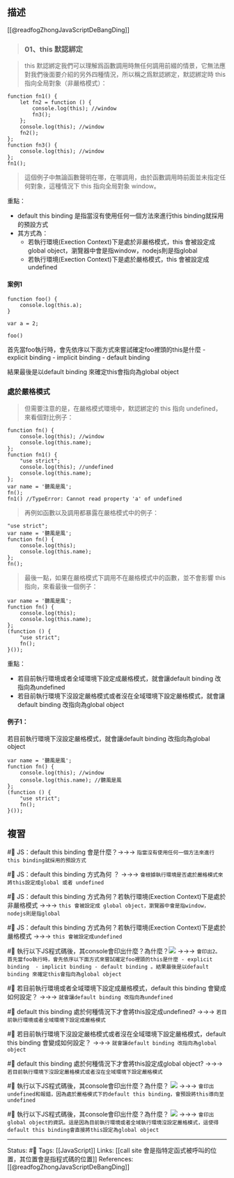 ## 描述
[[@readfogZhongJavaScriptDeBangDing]]



> ### **01、this 默認綁定**

> this 默認綁定我們可以理解爲函數調用時無任何調用前綴的情景，它無法應對我們後面要介紹的另外四種情況，所以稱之爲默認綁定，默認綁定時 this 指向全局對象（非嚴格模式）：

```
function fn1() {
    let fn2 = function () {
        console.log(this); //window
        fn3();
    };
    console.log(this); //window
    fn2();
};
function fn3() {
    console.log(this); //window
};
fn1();
```

> 這個例子中無論函數聲明在哪，在哪調用，由於函數調用時前面並未指定任何對象，這種情況下 this 指向全局對象 window。


重點：
- default this binding 是指當沒有使用任何一個方法來進行this binding就採用的預設方式
- 其方式為：
	- 若執行環境(Exection Context)下是處於非嚴格模式，this 會被設定成 global object，瀏覽器中會是指window，nodejs則是指global
	- 若執行環境(Exection Context)下是處於嚴格模式，this 會被設定成undefined


#### 案例1
```
function foo() {
	console.log(this.a);
}

var a = 2;

foo()
```

首先當foo執行時，會先依序以下面方式來嘗試確定foo裡頭的this是什麼
	- explicit binding 
	- implicit binding
	- default binding 

結果最後是以default binding 來確定this會指向為global object



### 處於嚴格模式

> 但需要注意的是，在嚴格模式環境中，默認綁定的 this 指向 undefined，來看個對比例子：
```
function fn() {
    console.log(this); //window
    console.log(this.name);
};
function fn1() {
    "use strict";
    console.log(this); //undefined
    console.log(this.name);
};
var name = '聽風是風';
fn(); 
fn1() //TypeError: Cannot read property 'a' of undefined
```

> 再例如函數以及調用都暴露在嚴格模式中的例子：
```
"use strict";
var name = '聽風是風';
function fn() {
    console.log(this); 
    console.log(this.name);
};
fn();
```

>最後一點，如果在嚴格模式下調用不在嚴格模式中的函數，並不會影響 this 指向，來看最後一個例子：
```
var name = '聽風是風';
function fn() {
    console.log(this); 
    console.log(this.name); 
};
(function () {
    "use strict";
    fn();
}());
```

重點：
- 若目前執行環境或者全域環境下設定成嚴格模式，就會讓default binding 改指向為undefined
- 若目前執行環境下沒設定嚴格模式或者沒在全域環境下設定嚴格模式，就會讓default binding 改指向為global object

#### 例子1：



若目前執行環境下沒設定嚴格模式，就會讓default binding 改指向為global object
```
var name = '聽風是風';
function fn() {
    console.log(this); //window
    console.log(this.name); //聽風是風
};
(function () {
    "use strict";
    fn();
}());
```

## 複習

#🧠 JS：default this binding  會是什麼？->->-> `指當沒有使用任何一個方法來進行this binding就採用的預設方式`
<!--SR:!2022-10-13,2,248-->

#🧠 JS：default this binding  方式為何 ？ ->->-> `會根據執行環境是否處於嚴格模式來將this設定成global 或者 undefined`
<!--SR:!2022-10-17,4,248-->


#🧠 JS：default this binding  方式為何？若執行環境(Exection Context)下是處於非嚴格模式 ->->-> `this 會被設定成 global object，瀏覽器中會是指window，nodejs則是指global`
<!--SR:!2022-10-13,2,248-->

#🧠 JS：default this binding  方式為何？若執行環境(Exection Context)下是處於嚴格模式 ->->-> `this 會被設定成undefined`
<!--SR:!2022-10-14,3,250-->

#🧠 執行以下JS程式碼後，其console會印出什麼？為什麼？![](https://res.cloudinary.com/dqfxgtyoi/image/upload/v1665409945/blog/javascript/this-binding/default-this-binding-example1_xcvvzd.png) ->->-> `會印出2。 首先當foo執行時，會先依序以下面方式來嘗試確定foo裡頭的this是什麼 - explicit binding  - implicit binding - default binding 。結果最後是以default binding 來確定this會指向為global object`
<!--SR:!2022-10-18,5,248-->


#🧠 若目前執行環境或者全域環境下設定成嚴格模式，default this binding 會變成如何設定？ ->->-> `就會讓default binding 改指向為undefined`
<!--SR:!2022-10-17,4,248-->

#🧠 default this binding 處於何種情況下才會將this設定成undefined? ->->-> `若目前執行環境或者全域環境下設定成嚴格模式`
<!--SR:!2022-10-19,6,248-->

#🧠 若目前執行環境下沒設定嚴格模式或者沒在全域環境下設定嚴格模式，default this binding 會變成如何設定？ ->->-> `就會讓default binding 改指向為global object`
<!--SR:!2022-10-18,5,248-->

#🧠 default this binding 處於何種情況下才會將this設定成global object?  ->->-> `若目前執行環境下沒設定嚴格模式或者沒在全域環境下設定嚴格模式`
<!--SR:!2022-10-14,3,250-->

#🧠 執行以下JS程式碼後，其console會印出什麼？為什麼？ ![](https://res.cloudinary.com/dqfxgtyoi/image/upload/v1665410534/blog/javascript/this-binding/strict-default-this-binding-example1_rqracf.png) ->->-> `會印出undefined和報錯，因為處於嚴格模式下的default this binding，會預設將this導向至undefined`
<!--SR:!2022-10-14,2,230-->

#🧠 執行以下JS程式碼後，其console會印出什麼？為什麼？ ![](https://res.cloudinary.com/dqfxgtyoi/image/upload/v1665410534/blog/javascript/this-binding/strict-default-this-binding-example2_fa4qff.png) ->->-> `會印出global object的資訊。這是因為目前執行環境或者全域執行環境沒設定嚴格模式，這使得default this binding會直接將this設定為global object`
<!--SR:!2022-10-19,6,248-->



---
Status: #🌱 
Tags:
[[JavaScript]]
Links:
[[call site 會是指特定函式被呼叫的位置，其位置會是指程式碼的位置]]
References:
[[@readfogZhongJavaScriptDeBangDing]]